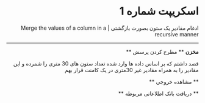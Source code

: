 <div dir="rtl">

# اسکریپت شماره 1
ادغام مقادیر یک ستون بصورت بازگشتی | Merge the values of a column in a recursive manner

---
**مخزن** 
** مطرح کردن پرسش **
<p>
قصد داشتم که بر اساس داده ها وارد شده تعداد ستون های 30 متری را شمرده و این مقادیر را به همراه مقادیر غیر 30متری در یک کامنت قرار بهم

</p>

** مشاهده خروجی **
<p>

</p>

** دریافت بانک اطلاعاتی مربوطه **
<p>

</p>

</div>
